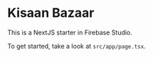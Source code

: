 # Kisaan Bazaar

This is a NextJS starter in Firebase Studio.

To get started, take a look at `src/app/page.tsx`.
